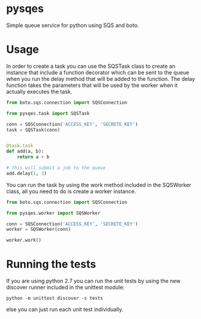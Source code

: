 pysqes
======

Simple queue service for python using SQS and boto.

Usage
======
In order to create a task you can use the SQSTask class to create
an instance that include a function decorator which can be sent
to the queue when you run the delay method that will be added
to the function. The delay function takes the parameters that will
be used by the worker when it actually executes the task.

```python
from boto.sqs.connection import SQSConnection

from pysqes.task import SQSTask

conn = SQSConnection('ACCESS_KEY', 'SECRETE_KEY')
task = SQSTask(conn)


@task.task
def add(a, b):
    return a + b

# this will submit a job to the queue
add.delay(1, 3)
```

You can run the task by using the work method included in the
SQSWorker class, all you need to do is create a worker instance.
```python
from boto.sqs.connection import SQSConnection

from pysqes.worker import SQSWorker

conn = SQSConnection('ACCESS_KEY', 'SECRETE_KEY')
worker = SQSWorker(conn)

worker.work()
```

Running the tests
======
If you are using python 2.7 you can run the unit tests by
using the new discover runner included in the unittest module:

```shell
python -m unittest discover -s tests
```

else you can just run each unit test individually.

